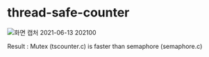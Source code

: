 # thread-safe-counter

![화면 캡처 2021-06-13 202100](https://user-images.githubusercontent.com/82162578/121805766-8c370780-cc87-11eb-9585-f664d89992fd.jpg)

Result : Mutex (tscounter.c) is faster than semaphore (semaphore.c)

